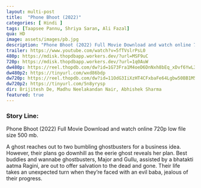 ```yaml
---
layout: multi-post
title:  "Phone Bhoot (2022)"
categories: [ Hindi ]
tags: [Taapsee Pannu, Shriya Saran, Ali Fazal]
qua: HD
image: assets/images/pb.jpg
description: "Phone Bhoot (2022) Full Movie Download and watch online 720p low file size 500 mb."
trailer: https://www.youtube.com/watch?v=5fTVslrPsL0
480p: https://mdisk.thopdbapp.workers.dev/?url=MSF9uC
720p: https://mdisk.thopdbapp.workers.dev/?url=1q0AuW
dw480p: https://reel.thopdb.com/dw?id=1G73Fra1M4oeD6DnNxh8bEq_xDvf6YwL3
dw480p2: https://tinyurl.com/wxd86bdp
dw720p: https://reel.thopdb.com/dw?id=11OdG3IiXzHT4CFxbaFe64Lgbw50BB1M5
dw720p2: https://tinyurl.com/5n8yrysp
dir: Brijitesh De, Madhu Neelakandan Nair, Abhishek Sharma
featured: true
---
```


### Story Line:
Phone Bhoot (2022) Full Movie Download and watch online 720p low file size 500 mb.

A ghost reaches out to two bumbling ghostbusters for a business idea. However, their plans go downhill as the eerie ghost reveals her plan. Best buddies and wannabe ghostbusters, Major and Gullu, assisted by a bhatakti aatma Ragini, are out to offer salvation to the dead and gone. Their life takes an unexpected turn when they’re faced with an evil baba, jealous of their progress.

